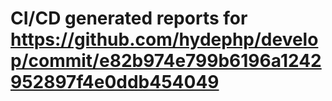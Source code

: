 # CI/CD generated reports for https://github.com/hydephp/develop/commit/e82b974e799b6196a1242952897f4e0ddb454049
